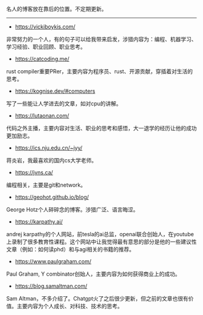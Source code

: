  名人的博客放在靠后的位置。不定期更新。

----- 


-  https://vickiboykis.com/

非常努力的一个人，有的句子可以给我带来启发，涉猎内容为：编程、机器学习、学习经验、职业回顾、职业思考。

-  https://catcoding.me/

rust compiler重要PRer，主要内容为程序员、rust、开源贡献，穿插着对生活的思考。

-  https://kognise.dev/#computers

写了一些能让人学进去的文章，如对cpu的讲解。

-  https://lutaonan.com/

代码之外主播，主要内容对生活、职业的思考和感悟，大一退学的经历让他的成功更加励志。

- https://ics.nju.edu.cn/~jyy/

蒋炎岩，我最喜欢的国内cs大学老师。

- https://jvns.ca/

编程相关，主要是git和network。

-  https://geohot.github.io/blog/

George Hotz个人碎碎念的博客。涉猎广泛、语言晦涩。

-  https://karpathy.ai/

andrej karpathy的个人网站，前tesla的ai总监，openai联合创始人，在youtube上录制了很多教育性课程。这个网站中让我觉得最有意思的部分是他的一些建议性文章（例如：如何读phd）和与agi相关的书籍的推荐。

-  https://www.paulgraham.com/

Paul Graham, Y combinator创始人，主要内容为如何获得商业上的成功。

-  https://blog.samaltman.com/

Sam Altman，不多介绍了。Chatgpt火了之后很少更新，但之前的文章也很有价值。主要内容为个人成长、对科技、技术的思考。